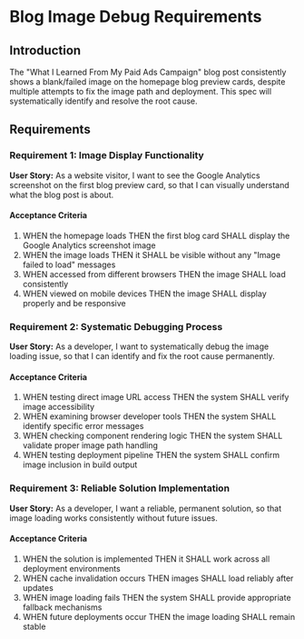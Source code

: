 # Blog Image Debug Requirements

## Introduction

The "What I Learned From My Paid Ads Campaign" blog post consistently shows a blank/failed image on the homepage blog preview cards, despite multiple attempts to fix the image path and deployment. This spec will systematically identify and resolve the root cause.

## Requirements

### Requirement 1: Image Display Functionality

**User Story:** As a website visitor, I want to see the Google Analytics screenshot on the first blog preview card, so that I can visually understand what the blog post is about.

#### Acceptance Criteria

1. WHEN the homepage loads THEN the first blog card SHALL display the Google Analytics screenshot image
2. WHEN the image loads THEN it SHALL be visible without any "Image failed to load" messages
3. WHEN accessed from different browsers THEN the image SHALL load consistently
4. WHEN viewed on mobile devices THEN the image SHALL display properly and be responsive

### Requirement 2: Systematic Debugging Process

**User Story:** As a developer, I want to systematically debug the image loading issue, so that I can identify and fix the root cause permanently.

#### Acceptance Criteria

1. WHEN testing direct image URL access THEN the system SHALL verify image accessibility
2. WHEN examining browser developer tools THEN the system SHALL identify specific error messages
3. WHEN checking component rendering logic THEN the system SHALL validate proper image path handling
4. WHEN testing deployment pipeline THEN the system SHALL confirm image inclusion in build output

### Requirement 3: Reliable Solution Implementation

**User Story:** As a developer, I want a reliable, permanent solution, so that image loading works consistently without future issues.

#### Acceptance Criteria

1. WHEN the solution is implemented THEN it SHALL work across all deployment environments
2. WHEN cache invalidation occurs THEN images SHALL load reliably after updates
3. WHEN image loading fails THEN the system SHALL provide appropriate fallback mechanisms
4. WHEN future deployments occur THEN the image loading SHALL remain stable